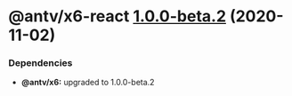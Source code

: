 # @antv/x6-react [1.0.0-beta.2](https://github.com/antvis/x6/compare/@antv/x6-react@1.0.0-beta.1...@antv/x6-react@1.0.0-beta.2) (2020-11-02)





### Dependencies

* **@antv/x6:** upgraded to 1.0.0-beta.2
